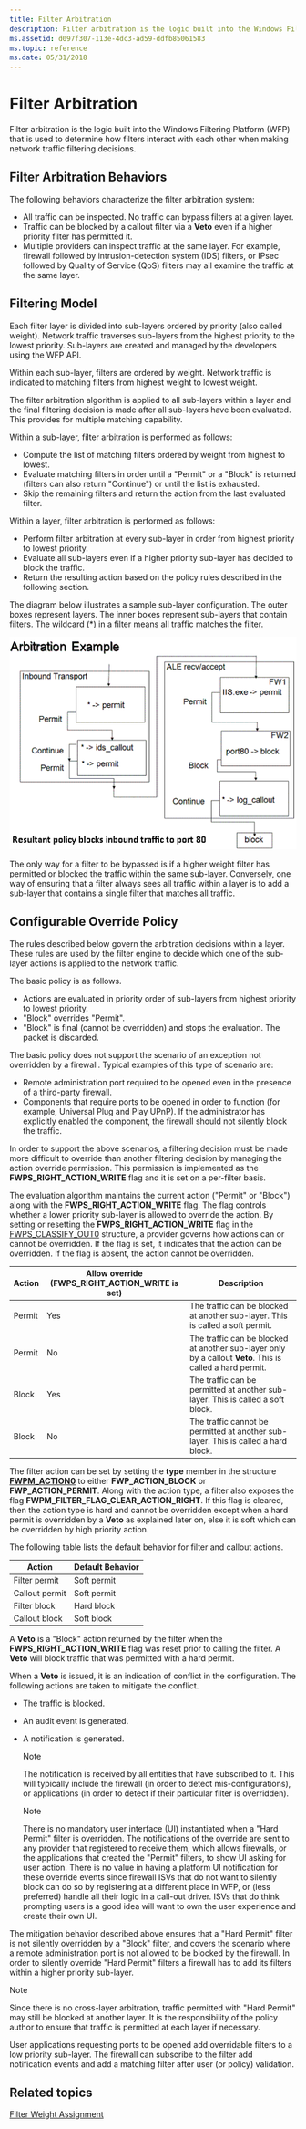 ```yaml
---
title: Filter Arbitration
description: Filter arbitration is the logic built into the Windows Filtering Platform (WFP) that is used to determine how filters interact with each other when making network traffic filtering decisions.
ms.assetid: d097f307-113e-4dc3-ad59-ddfb85061583
ms.topic: reference
ms.date: 05/31/2018
---
```


# Filter Arbitration

Filter arbitration is the logic built into the Windows Filtering Platform (WFP) that is used to determine how filters interact with each other when making network traffic filtering decisions.

## Filter Arbitration Behaviors

The following behaviors characterize the filter arbitration system:

-   All traffic can be inspected. No traffic can bypass filters at a given layer.
-   Traffic can be blocked by a callout filter via a **Veto** even if a higher priority filter has permitted it.
-   Multiple providers can inspect traffic at the same layer. For example, firewall followed by intrusion-detection system (IDS) filters, or IPsec followed by Quality of Service (QoS) filters may all examine the traffic at the same layer.

## Filtering Model

Each filter layer is divided into sub-layers ordered by priority (also called weight). Network traffic traverses sub-layers from the highest priority to the lowest priority. Sub-layers are created and managed by the developers using the WFP API.

Within each sub-layer, filters are ordered by weight. Network traffic is indicated to matching filters from highest weight to lowest weight.

The filter arbitration algorithm is applied to all sub-layers within a layer and the final filtering decision is made after all sub-layers have been evaluated. This provides for multiple matching capability.

Within a sub-layer, filter arbitration is performed as follows:

-   Compute the list of matching filters ordered by weight from highest to lowest.
-   Evaluate matching filters in order until a "Permit" or a "Block" is returned (filters can also return "Continue") or until the list is exhausted.
-   Skip the remaining filters and return the action from the last evaluated filter.

Within a layer, filter arbitration is performed as follows:

-   Perform filter arbitration at every sub-layer in order from highest priority to lowest priority.
-   Evaluate all sub-layers even if a higher priority sub-layer has decided to block the traffic.
-   Return the resulting action based on the policy rules described in the following section.

The diagram below illustrates a sample sub-layer configuration. The outer boxes represent layers. The inner boxes represent sub-layers that contain filters. The wildcard (\*) in a filter means all traffic matches the filter.

![sample sub-layer configuration](images/fwp-sub-config2.png)

The only way for a filter to be bypassed is if a higher weight filter has permitted or blocked the traffic within the same sub-layer. Conversely, one way of ensuring that a filter always sees all traffic within a layer is to add a sub-layer that contains a single filter that matches all traffic.

## Configurable Override Policy

The rules described below govern the arbitration decisions within a layer. These rules are used by the filter engine to decide which one of the sub-layer actions is applied to the network traffic.

The basic policy is as follows.

-   Actions are evaluated in priority order of sub-layers from highest priority to lowest priority.
-   "Block" overrides "Permit".
-   "Block" is final (cannot be overridden) and stops the evaluation. The packet is discarded.

The basic policy does not support the scenario of an exception not overridden by a firewall. Typical examples of this type of scenario are:

-   Remote administration port required to be opened even in the presence of a third-party firewall.
-   Components that require ports to be opened in order to function (for example, Universal Plug and Play UPnP). If the administrator has explicitly enabled the component, the firewall should not silently block the traffic.

In order to support the above scenarios, a filtering decision must be made more difficult to override than another filtering decision by managing the action override permission. This permission is implemented as the **FWPS\_RIGHT\_ACTION\_WRITE** flag and it is set on a per-filter basis.

The evaluation algorithm maintains the current action ("Permit" or "Block") along with the **FWPS\_RIGHT\_ACTION\_WRITE** flag. The flag controls whether a lower priority sub-layer is allowed to override the action. By setting or resetting the **FWPS\_RIGHT\_ACTION\_WRITE** flag in the [FWPS\_CLASSIFY\_OUT0](/windows/win32/api/fwpstypes/ns-fwpstypes-fwps_classify_out0) structure, a provider governs how actions can or cannot be overridden. If the flag is set, it indicates that the action can be overridden. If the flag is absent, the action cannot be overridden.



| Action | Allow override (FWPS\_RIGHT\_ACTION\_WRITE is set) | Description                                                                                                          |
|--------|----------------------------------------------------|----------------------------------------------------------------------------------------------------------------------|
| Permit | Yes                                                | The traffic can be blocked at another sub-layer. This is called a soft permit.<br/>                            |
| Permit | No                                                 | The traffic can be blocked at another sub-layer only by a callout **Veto**. This is called a hard permit.<br/> |
| Block  | Yes                                                | The traffic can be permitted at another sub-layer. This is called a soft block.<br/>                           |
| Block  | No                                                 | The traffic cannot be permitted at another sub-layer. This is called a hard block.<br/>                        |



 

The filter action can be set by setting the **type** member in the structure [**FWPM\_ACTION0**](/windows/desktop/api/Fwpmtypes/ns-fwpmtypes-fwpm_action0) to either **FWP\_ACTION\_BLOCK** or **FWP\_ACTION\_PERMIT**. Along with the action type, a filter also exposes the flag **FWPM\_FILTER\_FLAG\_CLEAR\_ACTION\_RIGHT**. If this flag is cleared, then the action type is hard and cannot be overridden except when a hard permit is overridden by a **Veto** as explained later on, else it is soft which can be overridden by high priority action.

The following table lists the default behavior for filter and callout actions.

| Action         | Default Behavior |
|----------------|------------------|
| Filter permit  | Soft permit      |
| Callout permit | Soft permit      |
| Filter block   | Hard block       |
| Callout block  | Soft block       |



 

A **Veto** is a "Block" action returned by the filter when the **FWPS\_RIGHT\_ACTION\_WRITE** flag was reset prior to calling the filter. A **Veto** will block traffic that was permitted with a hard permit.

When a **Veto** is issued, it is an indication of conflict in the configuration. The following actions are taken to mitigate the conflict.

-   The traffic is blocked.
-   An audit event is generated.
-   A notification is generated.
    > [!Note]  
    > The notification is received by all entities that have subscribed to it. This will typically include the firewall (in order to detect mis-configurations), or applications (in order to detect if their particular filter is overridden).

     

    > [!Note]  
    > There is no mandatory user interface (UI) instantiated when a "Hard Permit" filter is overridden. The notifications of the override are sent to any provider that registered to receive them, which allows firewalls, or the applications that created the "Permit" filters, to show UI asking for user action. There is no value in having a platform UI notification for these override events since firewall ISVs that do not want to silently block can do so by registering at a different place in WFP, or (less preferred) handle all their logic in a call-out driver. ISVs that do think prompting users is a good idea will want to own the user experience and create their own UI.

     

The mitigation behavior described above ensures that a "Hard Permit" filter is not silently overridden by a "Block" filter, and covers the scenario where a remote administration port is not allowed to be blocked by the firewall. In order to silently override "Hard Permit" filters a firewall has to add its filters within a higher priority sub-layer.

> [!Note]  
> Since there is no cross-layer arbitration, traffic permitted with "Hard Permit" may still be blocked at another layer. It is the responsibility of the policy author to ensure that traffic is permitted at each layer if necessary.

 

User applications requesting ports to be opened add overridable filters to a low priority sub-layer. The firewall can subscribe to the filter add notification events and add a matching filter after user (or policy) validation.

## Related topics

<dl> <dt>

[Filter Weight Assignment](filter-weight-assignment.md)
</dt> </dl>

 

